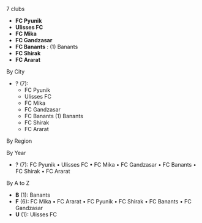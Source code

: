 7 clubs

- **FC Pyunik**
- **Ulisses FC**
- **FC Mika**
- **FC Gandzasar**
- **FC Banants** : (1) Banants
- **FC Shirak**
- **FC Ararat**




By City

- ? (7): 
  - FC Pyunik 
  - Ulisses FC 
  - FC Mika 
  - FC Gandzasar 
  - FC Banants  (1) Banants
  - FC Shirak 
  - FC Ararat 




By Region





By Year

- ? (7):   FC Pyunik • Ulisses FC • FC Mika • FC Gandzasar • FC Banants • FC Shirak • FC Ararat






By A to Z

- **B** (1): Banants
- **F** (6): FC Mika • FC Ararat • FC Pyunik • FC Shirak • FC Banants • FC Gandzasar
- **U** (1): Ulisses FC




